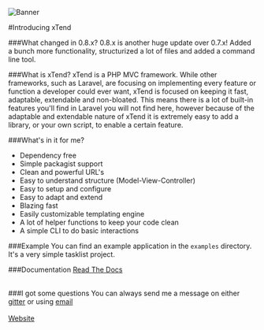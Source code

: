 ![Banner](https://xtend.liammartens.com/img/banner.svg)

#Introducing xTend

###What changed in 0.8.x?
0.8.x is another huge update over 0.7.x! Added a bunch more functionality, structurized a lot of files and added a command line tool.
<br>

###What is xTend?
xTend is a PHP MVC framework. While other frameworks, such as Laravel, are focusing on implementing every feature or function a developer could ever want, xTend is focused on keeping it fast, adaptable, extendable and non-bloated. This means there is a lot of built-in features you'll find in Laravel you will not find here, however because of the adaptable and extendable nature of xTend it is extremely easy to add a library, or your own script, to enable a certain feature.

###What's in it for me?
* Dependency free
* Simple packagist support
* Clean and powerful URL's
* Easy to understand structure (Model-View-Controller)
* Easy to setup and configure
* Easy to adapt and extend
* Blazing fast
* Easily customizable templating engine
* A lot of helper functions to keep your code clean
* A simple CLI to do basic interactions

###Example
You can find an example application in the `examples` directory. It's a very simple tasklist project.
<br>

###Documentation
[Read The Docs](http://xtend.readthedocs.org/en/latest/)  
<br>

###I got some questions
You can always send me a message on either [gitter](http://gitter.im) or using [email](mailto:hi@liammartens.com)
<br><br>
[Website](http://xtend.liammartens.com)
